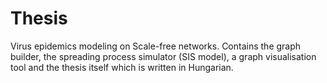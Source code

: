 # Thesis
Virus epidemics modeling on Scale-free networks. Contains the graph builder, the spreading process simulator (SIS model), a graph visualisation tool and the thesis itself which is written in Hungarian.
